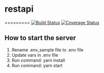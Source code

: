 # restapi
=========
[![Build Status](https://travis-ci.com/khangzhang0503/node_rest_api.svg?branch=dev)](https://travis-ci.com/khangzhang0503/node_rest_api)
[![Coverage Status](https://coveralls.io/repos/github/khangzhang0503/node_rest_api/badge.svg?branch=dev)](https://coveralls.io/github/khangzhang0503/node_rest_api?branch=dev)


## How to start the server
1. Rename .env_sample file to .env file
2. Update vars in .env file
3. Run command: yarn install
4. Run command: yarn start